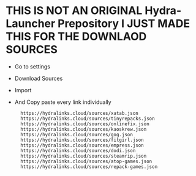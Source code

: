 # THIS IS NOT AN ORIGINAL Hydra-Launcher Prepository I JUST MADE THIS FOR THE DOWNLAOD SOURCES

- Go to settings
- Download Sources
- Import
- And Copy paste every link individually

		https://hydralinks.cloud/sources/xatab.json
		https://hydralinks.cloud/sources/tinyrepacks.json
		https://hydralinks.cloud/sources/onlinefix.json
		https://hydralinks.cloud/sources/kaoskrew.json
		https://hydralinks.cloud/sources/gog.json
		https://hydralinks.cloud/sources/fitgirl.json
 		https://hydralinks.cloud/sources/empress.json
		https://hydralinks.cloud/sources/dodi.json
		https://hydralinks.cloud/sources/steamrip.json
		https://hydralinks.cloud/sources/atop-games.json
		https://hydralinks.cloud/sources/repack-games.json
